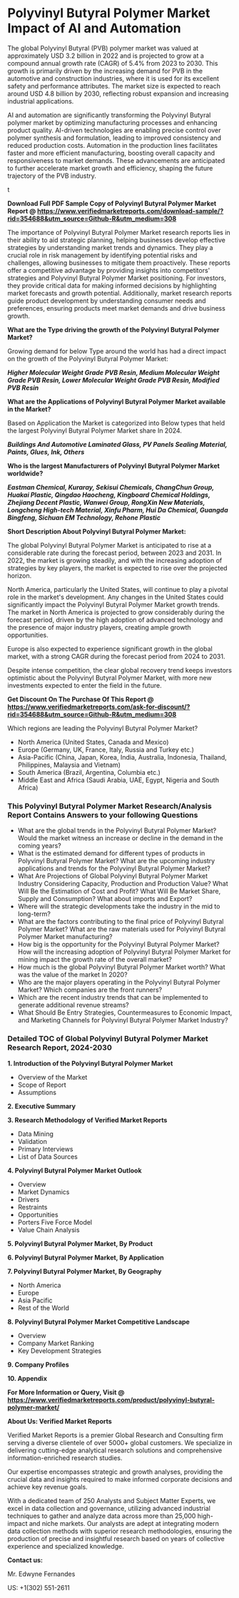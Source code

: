 <meta name="title" content="Global Polyvinyl Butyral Polymer Market Impact of AI and Automation"><meta name="description" content="The global Polyvinyl Butyral (PVB) polymer market was valued at approximately USD 3.2 billion in 2022 and is projected to grow at a compound annual growth rate (CAGR) "><meta name="title" content="Polyvinyl Butyral Polymer Market Size, Share, Scope, Trends, Growth, Opportunities, Analysis, Forecast"><h1>Polyvinyl Butyral Polymer Market Impact of AI and Automation</h1><p>The global Polyvinyl Butyral (PVB) polymer market was valued at approximately USD 3.2 billion in 2022 and is projected to grow at a compound annual growth rate (CAGR) of 5.4% from 2023 to 2030. This growth is primarily driven by the increasing demand for PVB in the automotive and construction industries, where it is used for its excellent safety and performance attributes. The market size is expected to reach around USD 4.8 billion by 2030, reflecting robust expansion and increasing industrial applications.</p><p>AI and automation are significantly transforming the Polyvinyl Butyral polymer market by optimizing manufacturing processes and enhancing product quality. AI-driven technologies are enabling precise control over polymer synthesis and formulation, leading to improved consistency and reduced production costs. Automation in the production lines facilitates faster and more efficient manufacturing, boosting overall capacity and responsiveness to market demands. These advancements are anticipated to further accelerate market growth and efficiency, shaping the future trajectory of the PVB industry.</p>t</p><p id="" class=""><strong>Download Full PDF Sample Copy of Polyvinyl Butyral Polymer Market Report @ <a href="https://www.verifiedmarketreports.com/download-sample/?rid=354688&utm_source=Github-R&utm_medium=308" target="_blank">https://www.verifiedmarketreports.com/download-sample/?rid=354688&utm_source=Github-R&utm_medium=308</a></strong></p><p>The importance of&nbsp;Polyvinyl Butyral Polymer Market research reports lies in their ability to aid strategic planning, helping businesses develop effective strategies by understanding market trends and dynamics. They play a crucial role in risk management by identifying potential risks and challenges, allowing businesses to mitigate them proactively. These reports offer a competitive advantage by providing insights into competitors' strategies and Polyvinyl Butyral Polymer Market positioning. For investors, they provide critical data for making informed decisions by highlighting market forecasts and growth potential. Additionally, market research reports guide product development by understanding consumer needs and preferences, ensuring products meet market demands and drive business growth.</p><p><strong>What are the&nbsp;Type driving the growth of the Polyvinyl Butyral Polymer Market?</strong></p><p id="" class="">Growing demand for below Type around the world has had a direct impact on the growth of the Polyvinyl Butyral Polymer Market:</p><em><strong>Higher Molecular Weight Grade PVB Resin, Medium Molecular Weight Grade PVB Resin, Lower Molecular Weight Grade PVB Resin, Modified PVB Resin</strong></em></p><strong>What are the&nbsp;Applications&nbsp;of Polyvinyl Butyral Polymer Market available in the Market?</strong></p><p id="" class="">Based on Application the Market is categorized into Below types that held the largest Polyvinyl Butyral Polymer Market share In 2024.</p><em><strong>Buildings And Automotive Laminated Glass, PV Panels Sealing Material, Paints, Glues, Ink, Others</strong></em></p><strong>Who is the largest Manufacturers of Polyvinyl Butyral Polymer Market worldwide?</strong></p><p><em><strong>Eastman Chemical, Kuraray, Sekisui Chemicals, ChangChun Group, Huakai Plastic, Qingdao Haocheng, Kingboard Chemical Holdings, Zhejiang Decent Plastic, Wanwei Group, RongXin New Materials, Longcheng High-tech Material, Xinfu Pharm, Hui Da Chemical, Guangda Bingfeng, Sichuan EM Technology, Rehone Plastic</strong></em></p><p id="" class=""><strong>Short Description About Polyvinyl Butyral Polymer Market:</strong></p><p>The global Polyvinyl Butyral Polymer Market is anticipated to rise at a considerable rate during the forecast period, between 2023 and 2031. In 2022, the market is growing steadily, and with the increasing adoption of strategies by key players, the market is expected to rise over the projected horizon.</p><p>North America, particularly the United States, will continue to play a pivotal role in the market's development. Any changes in the United States could significantly impact the Polyvinyl Butyral Polymer Market growth trends. The market in North America is projected to grow considerably during the forecast period, driven by the high adoption of advanced technology and the presence of major industry players, creating ample growth opportunities.</p><p>Europe is also expected to experience significant growth in the global market, with a strong CAGR during the forecast period from 2024 to 2031.</p><p>Despite intense competition, the clear global recovery trend keeps investors optimistic about the Polyvinyl Butyral Polymer Market, with more new investments expected to enter the field in the future.</p><p id="" class=""><strong>Get Discount On The Purchase Of This Report @ <a href="https://www.verifiedmarketreports.com/ask-for-discount/?rid=354688&utm_source=Github-R&utm_medium=308" target="_blank">https://www.verifiedmarketreports.com/ask-for-discount/?rid=354688&utm_source=Github-R&utm_medium=308</a></strong></p>Which regions are leading the Polyvinyl Butyral Polymer Market?</p><ul><li>North America (United States, Canada and Mexico)</li><li>Europe (Germany, UK, France, Italy, Russia and Turkey etc.)</li><li>Asia-Pacific (China, Japan, Korea, India, Australia, Indonesia, Thailand, Philippines, Malaysia and Vietnam)</li><li>South America (Brazil, Argentina, Columbia etc.)</li><li>Middle East and Africa (Saudi Arabia, UAE, Egypt, Nigeria and South Africa)</li></ul><h3 id="" class="">This Polyvinyl Butyral Polymer Market Research/Analysis Report Contains Answers to your following Questions</h3><ul><li>What are the global trends in the Polyvinyl Butyral Polymer Market? Would the market witness an increase or decline in the demand in the coming years?</li><li>What is the estimated demand for different types of products in Polyvinyl Butyral Polymer Market? What are the upcoming industry applications and trends for the Polyvinyl Butyral Polymer Market?</li><li>What Are Projections of Global Polyvinyl Butyral Polymer Market Industry Considering Capacity, Production and Production Value? What Will Be the Estimation of Cost and Profit? What Will Be Market Share, Supply and Consumption? What about imports and Export?</li><li>Where will the strategic developments take the industry in the mid to long-term?</li><li>What are the factors contributing to the final price of Polyvinyl Butyral Polymer Market? What are the raw materials used for Polyvinyl Butyral Polymer Market manufacturing?</li><li>How big is the opportunity for the Polyvinyl Butyral Polymer Market? How will the increasing adoption of Polyvinyl Butyral Polymer Market for mining impact the growth rate of the overall market?</li><li>How much is the global Polyvinyl Butyral Polymer Market worth? What was the value of the market In 2020?</li><li>Who are the major players operating in the Polyvinyl Butyral Polymer Market? Which companies are the front runners?</li><li>Which are the recent industry trends that can be implemented to generate additional revenue streams?</li><li>What Should Be Entry Strategies, Countermeasures to Economic Impact, and Marketing Channels for Polyvinyl Butyral Polymer Market Industry?</li></ul><h3 id="" class="">Detailed TOC of Global Polyvinyl Butyral Polymer Market Research Report, 2024-2030</h3><p id="" class=""><strong>1. Introduction of the Polyvinyl Butyral Polymer Market</strong></p><ul><li>Overview of the Market</li><li>Scope of Report</li><li>Assumptions</li></ul><p id="" class=""><strong>2. Executive Summary</strong></p><p id="" class=""><strong>3. Research Methodology of Verified Market Reports</strong></p><ul><li>Data Mining</li><li>Validation</li><li>Primary Interviews</li><li>List of Data Sources</li></ul><p id="" class=""><strong>4. Polyvinyl Butyral Polymer Market Outlook</strong></p><ul><li>Overview</li><li>Market Dynamics</li><li>Drivers</li><li>Restraints</li><li>Opportunities</li><li>Porters Five Force Model</li><li>Value Chain Analysis</li></ul><p id="" class=""><strong>5. Polyvinyl Butyral Polymer Market, By Product</strong></p><p id="" class=""><strong>6. Polyvinyl Butyral Polymer Market, By Application</strong></p><p id="" class=""><strong>7. Polyvinyl Butyral Polymer Market, By Geography</strong></p><ul><li>North America</li><li>Europe</li><li>Asia Pacific</li><li>Rest of the World</li></ul><p id="" class=""><strong>8. Polyvinyl Butyral Polymer Market Competitive Landscape</strong></p><ul><li>Overview</li><li>Company Market Ranking</li><li>Key Development Strategies</li></ul><p id="" class=""><strong>9. Company Profiles</strong></p><p id="" class=""><strong>10. Appendix</strong></p><p id="" class=""><strong>For More Information or Query, Visit @ <a href="https://www.verifiedmarketreports.com/product/polyvinyl-butyral-polymer-market/" target="_blank">https://www.verifiedmarketreports.com/product/polyvinyl-butyral-polymer-market/</a></strong></p><p id="" class=""><strong>About Us: Verified Market Reports</strong></p><p id="" class="">Verified Market Reports is a premier Global Research and Consulting firm serving a diverse clientele of over 5000+ global customers. We specialize in delivering cutting-edge analytical research solutions and comprehensive information-enriched research studies.</p><p id="" class="">Our expertise encompasses strategic and growth analyses, providing the crucial data and insights required to make informed corporate decisions and achieve key revenue goals.</p><p id="" class="">With a dedicated team of 250 Analysts and Subject Matter Experts, we excel in data collection and governance, utilizing advanced industrial techniques to gather and analyze data across more than 25,000 high-impact and niche markets. Our analysts are adept at integrating modern data collection methods with superior research methodologies, ensuring the production of precise and insightful research based on years of collective experience and specialized knowledge.</p><p id="" class=""><strong>Contact us:</strong></p><p id="" class="">Mr. Edwyne Fernandes</p><p id="" class="">US: +1(302) 551-2611</p>